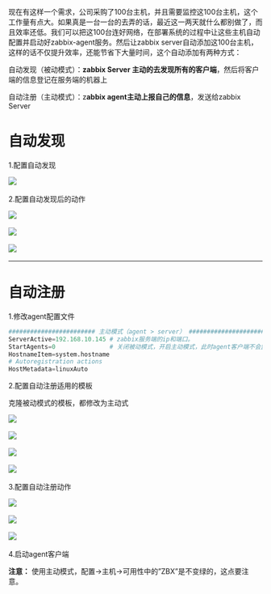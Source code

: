 

现在有这样一个需求，公司采购了100台主机，并且需要监控这100台主机，这个工作量有点大。如果真是一台一台的去弄的话，最近这一两天就什么都别做了，而且效率还低。我们可以把这100台连好网络，在部署系统的过程中让这些主机自动配置并启动好zabbix-agent服务。然后让zabbix server自动添加这100台主机，这样的话不仅提升效率，还能节省下大量时间，这个自动添加有两种方式：

自动发现（被动模式）：**zabbix Server 主动的去发现所有的客户端**，然后将客户端的信息登记在服务端的机器上

自动注册（主动模式）：z**abbix agent主动上报自己的信息**，发送给zabbix Server

# 自动发现

1.配置自动发现

![](image-20221127214531283-20230610173809-0tcs27g.png)​

2.配置自动发现后的动作

![](image-20221127214536354-20230610173809-xs4oeq5.png)​

![](image-20221127214541534-20230610173809-qchhxhp.png)​

![](image-20221127214546432-20230610173809-ienhv27.png)​

---

# 自动注册

1.修改agent配置文件

```python
######################## 主动模式（agent > server） ########################
ServerActive=192.168.10.145 # zabbix服务端的ip和端口。
StartAgents=0               # 关闭被动模式，开启主动模式，此时agent客户端不会监听10050端口
HostnameItem=system.hostname
# Autoregistration actions 
HostMetadata=linuxAuto

```

2.配置自动注册适用的模板

克隆被动模式的模板，都修改为主动式

![](image-20221127214553274-20230610173809-xoo8mvm.png)​

![](image-20221127214558548-20230610173809-c4qnyev.png)​

![](image-20221127214604248-20230610173809-i2jw8xp.png)​

![](image-20221127214609674-20230610173809-1zmpdn1.png)​

3.配置自动注册动作

![](image-20221127214615439-20230610173809-nrpvv5o.png)​

![](image-20221127214620438-20230610173809-o7qidx2.png)​

![](image-20221127214625437-20230610173809-2unmb98.png)​

4.启动agent客户端

**注意：**  使用主动模式，配置->主机->可用性中的”ZBX”是不变绿的，这点要注意。

‍
